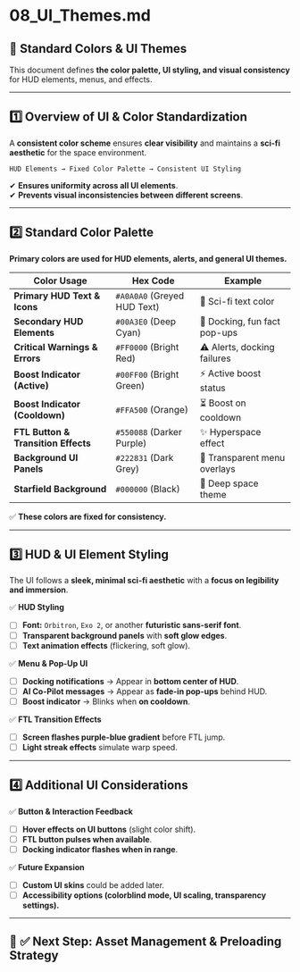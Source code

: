# **08_UI_Themes.md**

## **📌 Standard Colors & UI Themes**
This document defines **the color palette, UI styling, and visual consistency** for HUD elements, menus, and effects.

---

## **1️⃣ Overview of UI & Color Standardization**
A **consistent color scheme** ensures **clear visibility** and maintains a **sci-fi aesthetic** for the space environment.

```plaintext
HUD Elements → Fixed Color Palette → Consistent UI Styling
```

✔ **Ensures uniformity across all UI elements**.  
✔ **Prevents visual inconsistencies between different screens**.  

---

## **2️⃣ Standard Color Palette**
**Primary colors are used for HUD elements, alerts, and general UI themes.**

| **Color Usage** | **Hex Code** | **Example** |
|---------------|------------|------------|
| **Primary HUD Text & Icons** | `#A0A0A0` (Greyed HUD Text) | 🚀 Sci-fi text color |
| **Secondary HUD Elements** | `#00A3E0` (Deep Cyan) | 🔹 Docking, fun fact pop-ups |
| **Critical Warnings & Errors** | `#FF0000` (Bright Red) | ⚠️ Alerts, docking failures |
| **Boost Indicator (Active)** | `#00FF00` (Bright Green) | ⚡ Active boost status |
| **Boost Indicator (Cooldown)** | `#FFA500` (Orange) | ⏳ Boost on cooldown |
| **FTL Button & Transition Effects** | `#550088` (Darker Purple) | ✨ Hyperspace effect |
| **Background UI Panels** | `#222831` (Dark Grey) | 📜 Transparent menu overlays |
| **Starfield Background** | `#000000` (Black) | 🌌 Deep space theme |

✅ **These colors are fixed for consistency.**  

---

## **3️⃣ HUD & UI Element Styling**
The UI follows a **sleek, minimal sci-fi aesthetic** with a **focus on legibility and immersion**.

✅ **HUD Styling**
- [ ] **Font:** `Orbitron`, `Exo 2`, or another **futuristic sans-serif font**.  
- [ ] **Transparent background panels** with **soft glow edges**.  
- [ ] **Text animation effects** (flickering, soft glow).  

✅ **Menu & Pop-Up UI**
- [ ] **Docking notifications** → Appear in **bottom center of HUD**.  
- [ ] **AI Co-Pilot messages** → Appear as **fade-in pop-ups** behind HUD.  
- [ ] **Boost indicator** → Blinks when **on cooldown**.  

✅ **FTL Transition Effects**
- [ ] **Screen flashes purple-blue gradient** before FTL jump.  
- [ ] **Light streak effects** simulate warp speed.  

---

## **4️⃣ Additional UI Considerations**
✅ **Button & Interaction Feedback**
- [ ] **Hover effects on UI buttons** (slight color shift).  
- [ ] **FTL button pulses when available**.  
- [ ] **Docking indicator flashes when in range**.  

✅ **Future Expansion**
- [ ] **Custom UI skins** could be added later.  
- [ ] **Accessibility options (colorblind mode, UI scaling, transparency settings).**  

---

## **📌 ✅ Next Step: Asset Management & Preloading Strategy**


